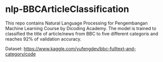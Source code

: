 # nlp-BBCArticleClassification
This repo contains Natural Language Processing for Pengembangan Machine Learning Course by Dicoding Academy. The model is trained to classified the title of article/news from BBC to five different categoris and reaches 92% of validation accuracy.  

Dataset: https://www.kaggle.com/yufengdev/bbc-fulltext-and-category/code
